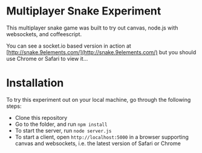 # Multiplayer Snake Experiment

This multiplayer snake game was built to try out canvas, node.js with websockets, and coffeescript.

You can see a socket.io based version in action at [http://snake.9elements.com/](http://snake.9elements.com/) but you should use Chrome or Safari to view it...

# Installation

To try this experiment out on your local machine, go through the following steps:

* Clone this repository
* Go to the folder, and run `npm install`
* To start the server, run `node server.js`
* To start a client, open `http://localhost:5000` in a browser supporting canvas and websockets, i.e. the latest version of Safari or Chrome
